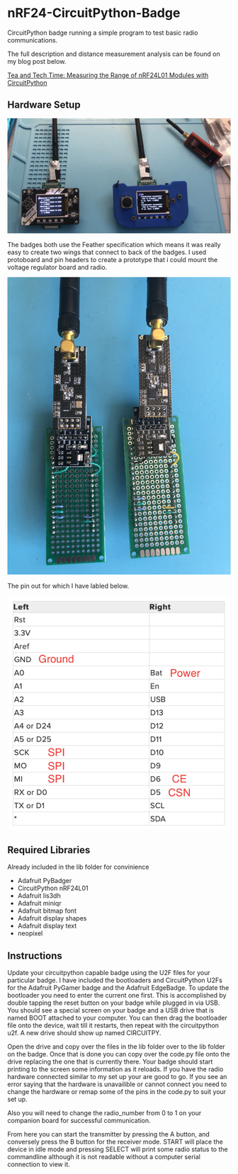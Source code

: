 # nRF24-CircuitPython-Badge
CircuitPython badge running a simple program to test basic radio communications.

The full description and distance measurement analysis can be found on my blog post below.

[Tea and Tech Time: Measuring the Range of nRF24L01 Modules with CircuitPython](https://teaandtechtime.com/measuring-the-range-of-nrf24l01-modules-with-circuitpython/)

## Hardware Setup

![](images/IMG_2782.jpg)

The badges both use the Feather specification which means it was really easy to create two wings that connect to back of the badges. I used protoboard and pin headers to create a prototype that i could mount the voltage regulator board and radio.

![](images/IMG_2202.JPG)

The pin out for which I have labled below.

![](images/pinout.png)

## Required Libraries

Already included in the lib folder for convinience

* Adafruit PyBadger
* CircuitPython nRF24L01
* Adafruit lis3dh
* Adafruit miniqr
* Adafruit bitmap font
* Adafruit display shapes
* Adafruit display text
* neopixel

## Instructions

Update your circuitpython capable badge using the U2F files for your particular badge. I have included the bootloaders and CircuitPython U2Fs for the Adafruit PyGamer badge and the Adafruit EdgeBadge. To update the bootloader you need to enter the current one first. This is accomplished by double tapping the reset button on your badge while plugged in via USB. You should see a special screen on your badge and a USB drive that is named BOOT attached to your computer. You can then drag the bootloader file onto the device, wait till it restarts, then repeat with the circuitpython u2f. A new drive should show up named CIRCUITPY.

Open the drive and copy over the files in the lib folder over to the lib folder on the badge. Once that is done you can copy over the code.py file onto the drive replacing the one that is currently there. Your badge should start printing to the screen some information as it reloads. If you have the radio hardware connected similar to my set up your are good to go. If you see an error saying that the hardware is unavailible or cannot connect you need to change the hardware or remap some of the pins in the code.py to suit your set up.

Also you will need to change the radio_number from 0 to 1 on your companion board for successful communication.

From here you can start the transmitter by pressing the A button, and conversely press the B button for the receiver mode. START will place the device in idle mode and pressing SELECT will print some radio status to the commandline although it is not readable without a computer serial connection to view it.